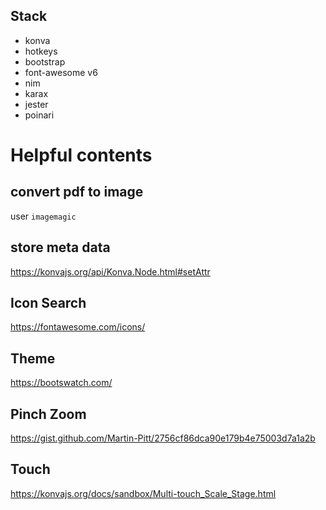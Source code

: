 ## Stack
- konva
- hotkeys
- bootstrap
- font-awesome v6
- nim
- karax
- jester
- poinari

# Helpful contents

## convert pdf to image
user `imagemagic`

## store meta data
https://konvajs.org/api/Konva.Node.html#setAttr

## Icon Search
https://fontawesome.com/icons/

## Theme
https://bootswatch.com/

## Pinch Zoom
https://gist.github.com/Martin-Pitt/2756cf86dca90e179b4e75003d7a1a2b

## Touch
https://konvajs.org/docs/sandbox/Multi-touch_Scale_Stage.html